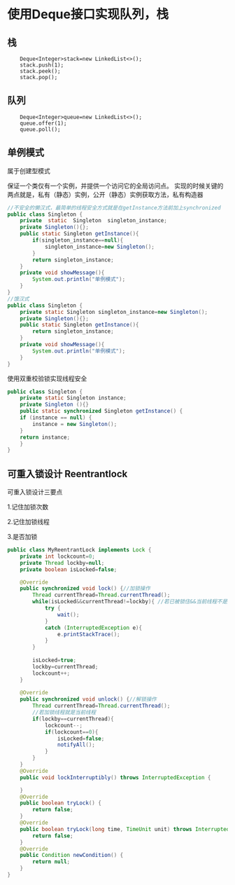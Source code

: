 # 使用Deque接口实现队列，栈
## 栈
        Deque<Integer>stack=new LinkedList<>();
        stack.push(1);
        stack.peek();
        stack.pop();

## 队列
        Deque<Integer>queue=new LinkedList<>();
        queue.offer(1);
        queue.poll();
## 单例模式
属于创建型模式

保证一个类仅有一个实例，并提供一个访问它的全局访问点。
实现的时候关键的两点就是，私有（静态）实例，公开（静态）实例获取方法，私有构造器
```java
//不安全的懒汉式，最简单的线程安全方式就是在getInstance方法前加上synchronized
public class Singleton {
    private  static  Singleton  singleton_instance;
    private Singleton(){};
    public static Singleton getInstance(){
        if(singleton_instance==null){
            singleton_instance=new Singleton();
        }
        return singleton_instance;
    }
    private void showMessage(){
        System.out.println("单例模式");
    }
}
//饿汉式
public class Singleton {
    private static Singleton singleton_instance=new Singleton();
    private Singleton(){};
    public static Singleton getInstance(){
        return singleton_instance;
    }
    private void showMessage(){
        System.out.println("单例模式");
    }
}
```

使用双重校验锁实现线程安全
```java
public class Singleton {  
    private static Singleton instance;  
    private Singleton (){}  
    public static synchronized Singleton getInstance() {  
    if (instance == null) {  
        instance = new Singleton();  
    }  
    return instance;  
    }  
}
```
## 可重入锁设计 Reentrantlock
可重入锁设计三要点

1.记住加锁次数

2.记住加锁线程

3.是否加锁

```java
public class MyReentrantLock implements Lock {
    private int lockcount=0;
    private Thread lockby=null;
    private boolean isLocked=false;

    @Override
    public synchronized void lock() {//加锁操作
        Thread currentThread=Thread.currentThread();
        while(isLocked&&currentThread!=lockby){ //若已被锁住&&当前线程不是加锁线程 则需要wait() 一直到isLocked==false 也就是解锁
            try {
                wait();
            }
            catch (InterruptedException e){
                e.printStackTrace();
            }
        }
        
        isLocked=true;
        lockby=currentThread;
        lockcount++;
    }
    
    @Override
    public synchronized void unlock() {//解锁操作
        Thread currentThread=Thread.currentThread();
        //若加锁线程就是当前线程
        if(lockby==currentThread){
            lockcount--;
            if(lockcount==0){
                isLocked=false;
                notifyAll();
            }
        }
    }
    @Override
    public void lockInterruptibly() throws InterruptedException {

    }
    @Override
    public boolean tryLock() {
        return false;
    }
    @Override
    public boolean tryLock(long time, TimeUnit unit) throws InterruptedException {
        return false;
    }
    @Override
    public Condition newCondition() {
        return null;
    }
}
```




